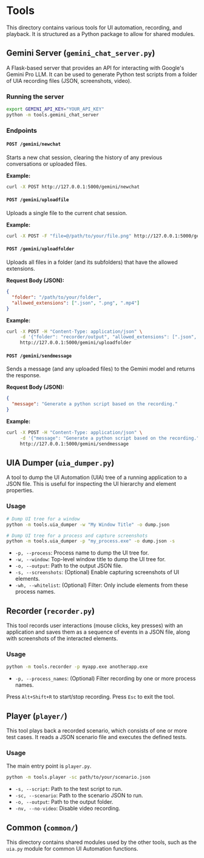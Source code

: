 # Tools

This directory contains various tools for UI automation, recording, and playback. It is structured as a Python package to allow for shared modules.

## Gemini Server (`gemini_chat_server.py`)

A Flask-based server that provides an API for interacting with Google's Gemini Pro LLM. It can be used to generate Python test scripts from a folder of UIA recording files (JSON, screenshots, video).

### Running the server
```bash
export GEMINI_API_KEY="YOUR_API_KEY"
python -m tools.gemini_chat_server
```

### Endpoints

#### `POST /gemini/newchat`
Starts a new chat session, clearing the history of any previous conversations or uploaded files.

**Example:**
```bash
curl -X POST http://127.0.0.1:5000/gemini/newchat
```

#### `POST /gemini/uploadfile`
Uploads a single file to the current chat session.

**Example:**
```bash
curl -X POST -F "file=@/path/to/your/file.png" http://127.0.0.1:5000/gemini/uploadfile
```

#### `POST /gemini/uploadfolder`
Uploads all files in a folder (and its subfolders) that have the allowed extensions.

**Request Body (JSON):**
```json
{
  "folder": "/path/to/your/folder",
  "allowed_extensions": [".json", ".png", ".mp4"]
}
```

**Example:**
```bash
curl -X POST -H "Content-Type: application/json" \
     -d '{"folder": "recorder/output", "allowed_extensions": [".json", ".png", ".mp4"]}' \
     http://127.0.0.1:5000/gemini/uploadfolder
```

#### `POST /gemini/sendmessage`
Sends a message (and any uploaded files) to the Gemini model and returns the response.

**Request Body (JSON):**
```json
{
  "message": "Generate a python script based on the recording."
}
```

**Example:**
```bash
curl -X POST -H "Content-Type: application/json" \
     -d '{"message": "Generate a python script based on the recording."}' \
     http://127.0.0.1:5000/gemini/sendmessage
```

## UIA Dumper (`uia_dumper.py`)

A tool to dump the UI Automation (UIA) tree of a running application to a JSON file. This is useful for inspecting the UI hierarchy and element properties.

### Usage
```bash
# Dump UI tree for a window
python -m tools.uia_dumper -w "My Window Title" -o dump.json

# Dump UI tree for a process and capture screenshots
python -m tools.uia_dumper -p "my_process.exe" -o dump.json -s
```
- `-p, --process`: Process name to dump the UI tree for.
- `-w, --window`: Top-level window title to dump the UI tree for.
- `-o, --output`: Path to the output JSON file.
- `-s, --screenshots`: (Optional) Enable capturing screenshots of UI elements.
- `-wh, --whitelist`: (Optional) Filter: Only include elements from these process names.


## Recorder (`recorder.py`)

This tool records user interactions (mouse clicks, key presses) with an application and saves them as a sequence of events in a JSON file, along with screenshots of the interacted elements.

### Usage
```bash
python -m tools.recorder -p myapp.exe anotherapp.exe
```
- `-p, --process_names`: (Optional) Filter recording by one or more process names.

Press `Alt+Shift+R` to start/stop recording. Press `Esc` to exit the tool.

## Player (`player/`)

This tool plays back a recorded scenario, which consists of one or more test cases. It reads a JSON scenario file and executes the defined tests.

### Usage
The main entry point is `player.py`.
```bash
python -m tools.player -sc path/to/your/scenario.json
```
- `-s, --script`: Path to the test script to run.
- `-sc, --scenario`: Path to the scenario JSON to run.
- `-o, --output`: Path to the output folder.
- `-nv, --no-video`: Disable video recording.

## Common (`common/`)
This directory contains shared modules used by the other tools, such as the `uia.py` module for common UI Automation functions.
